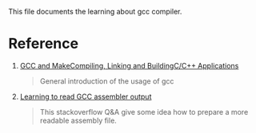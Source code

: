 This file documents the learning about gcc compiler.

# Reference

1. [GCC and MakeCompiling, Linking and BuildingC/C++ Applications](https://www3.ntu.edu.sg/home/ehchua/programming/cpp/gcc_make.html)

    > General introduction of the usage of gcc

2. [Learning to read GCC assembler output](https://stackoverflow.com/questions/2611359/learning-to-read-gcc-assembler-output)

    > This stackoverflow Q&A give some idea how to prepare a more readable assembly file.

